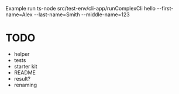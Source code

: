 Example
run
ts-node src/test-env/cli-app/runComplexCli hello --first-name=Alex --last-name=Smith --middle-name=123

# TODO

- helper
- tests
- starter kit
- README
- result?
- renaming
